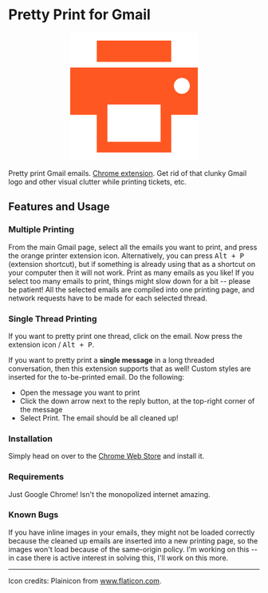 # Pretty Print for Gmail

<p align="center">
  <img src="/extension-icon-256.png"/>
</p>

Pretty print Gmail emails. [Chrome extension](https://chrome.google.com/webstore/detail/pretty-print-gmail/gdanfldekhdgkbmdoeapbgbcpfglkflg). Get rid of that clunky Gmail logo and other visual clutter while printing tickets, etc.

## Features and Usage

### Multiple Printing
From the main Gmail page, select all the emails you want to print, and press the orange printer extension icon. Alternatively, you can press <kbd>Alt + P</kbd> (extension shortcut), but if something is already using that as a shortcut on your computer then it will not work. Print as many emails as you like! If you select too many emails to print, things might slow down for a bit -- please be patient! All the selected emails are compiled into one printing page, and network requests have to be made for each selected thread. 

### Single Thread Printing
If you want to pretty print one thread, click on the email. Now press the extension icon / <kbd>Alt + P</kbd>. 

If you want to pretty print a **single message** in a long threaded conversation, then this extension supports that as well! Custom styles are inserted for the to-be-printed email. Do the following:

- Open the message you want to print
- Click the down arrow next to the reply button, at the top-right corner of the message
- Select Print. The email should be all cleaned up!

### Installation
Simply head on over to the [Chrome Web Store](https://chrome.google.com/webstore/detail/pretty-print-gmail/gdanfldekhdgkbmdoeapbgbcpfglkflg) and install it. 

### Requirements
Just Google Chrome! Isn't the monopolized internet amazing.

### Known Bugs
If you have inline images in your emails, they might not be loaded correctly because the cleaned up emails are inserted into a new printing page, so the images won't load because of the same-origin policy. I'm working on this -- in case there is active interest in solving this, I'll work on this more.

-----
Icon credits: Plainicon from www.flaticon.com.
